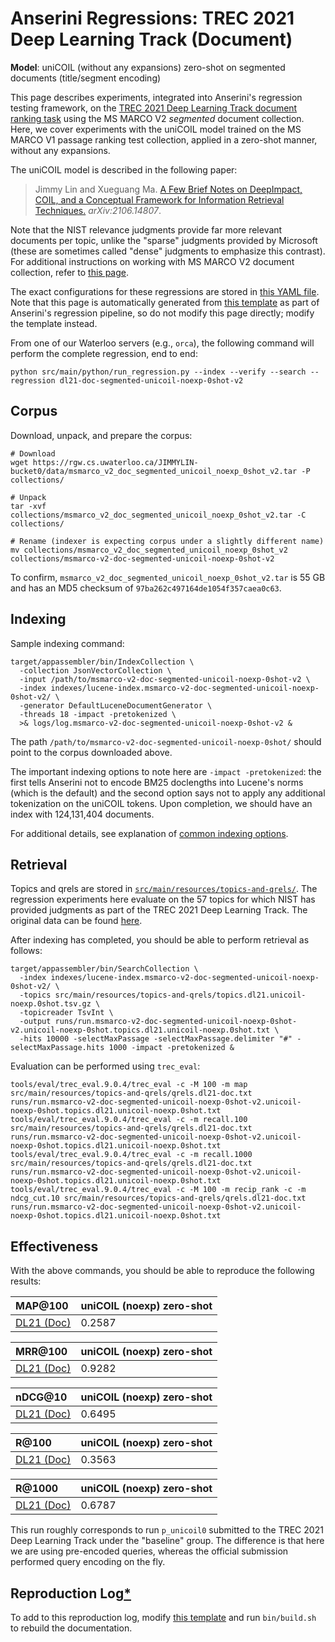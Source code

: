 # Anserini Regressions: TREC 2021 Deep Learning Track (Document)

**Model**: uniCOIL (without any expansions) zero-shot on segmented documents (title/segment encoding)

This page describes experiments, integrated into Anserini's regression testing framework, on the [TREC 2021 Deep Learning Track document ranking task](https://trec.nist.gov/data/deep2021.html) using the MS MARCO V2 _segmented_ document collection.
Here, we cover experiments with the uniCOIL model trained on the MS MARCO V1 passage ranking test collection, applied in a zero-shot manner, without any expansions.

The uniCOIL model is described in the following paper:

> Jimmy Lin and Xueguang Ma. [A Few Brief Notes on DeepImpact, COIL, and a Conceptual Framework for Information Retrieval Techniques.](https://arxiv.org/abs/2106.14807) _arXiv:2106.14807_.

Note that the NIST relevance judgments provide far more relevant documents per topic, unlike the "sparse" judgments provided by Microsoft (these are sometimes called "dense" judgments to emphasize this contrast).
For additional instructions on working with MS MARCO V2 document collection, refer to [this page](experiments-msmarco-v2.md).

The exact configurations for these regressions are stored in [this YAML file](../src/main/resources/regression/dl21-doc-segmented-unicoil-noexp-0shot-v2.yaml).
Note that this page is automatically generated from [this template](../src/main/resources/docgen/templates/dl21-doc-segmented-unicoil-noexp-0shot-v2.template) as part of Anserini's regression pipeline, so do not modify this page directly; modify the template instead.

From one of our Waterloo servers (e.g., `orca`), the following command will perform the complete regression, end to end:

```
python src/main/python/run_regression.py --index --verify --search --regression dl21-doc-segmented-unicoil-noexp-0shot-v2
```

## Corpus

Download, unpack, and prepare the corpus:

```
# Download
wget https://rgw.cs.uwaterloo.ca/JIMMYLIN-bucket0/data/msmarco_v2_doc_segmented_unicoil_noexp_0shot_v2.tar -P collections/

# Unpack
tar -xvf collections/msmarco_v2_doc_segmented_unicoil_noexp_0shot_v2.tar -C collections/

# Rename (indexer is expecting corpus under a slightly different name)
mv collections/msmarco_v2_doc_segmented_unicoil_noexp_0shot_v2 collections/msmarco-v2-doc-segmented-unicoil-noexp-0shot-v2
```

To confirm, `msmarco_v2_doc_segmented_unicoil_noexp_0shot_v2.tar` is 55 GB and has an MD5 checksum of `97ba262c497164de1054f357caea0c63`.

## Indexing

Sample indexing command:

```
target/appassembler/bin/IndexCollection \
  -collection JsonVectorCollection \
  -input /path/to/msmarco-v2-doc-segmented-unicoil-noexp-0shot-v2 \
  -index indexes/lucene-index.msmarco-v2-doc-segmented-unicoil-noexp-0shot-v2/ \
  -generator DefaultLuceneDocumentGenerator \
  -threads 18 -impact -pretokenized \
  >& logs/log.msmarco-v2-doc-segmented-unicoil-noexp-0shot-v2 &
```

The path `/path/to/msmarco-v2-doc-segmented-unicoil-noexp-0shot/` should point to the corpus downloaded above.

The important indexing options to note here are `-impact -pretokenized`: the first tells Anserini not to encode BM25 doclengths into Lucene's norms (which is the default) and the second option says not to apply any additional tokenization on the uniCOIL tokens.
Upon completion, we should have an index with 124,131,404 documents.

For additional details, see explanation of [common indexing options](common-indexing-options.md).

## Retrieval

Topics and qrels are stored in [`src/main/resources/topics-and-qrels/`](../src/main/resources/topics-and-qrels/).
The regression experiments here evaluate on the 57 topics for which NIST has provided judgments as part of the TREC 2021 Deep Learning Track.
The original data can be found [here](https://trec.nist.gov/data/deep2021.html).

After indexing has completed, you should be able to perform retrieval as follows:

```
target/appassembler/bin/SearchCollection \
  -index indexes/lucene-index.msmarco-v2-doc-segmented-unicoil-noexp-0shot-v2/ \
  -topics src/main/resources/topics-and-qrels/topics.dl21.unicoil-noexp.0shot.tsv.gz \
  -topicreader TsvInt \
  -output runs/run.msmarco-v2-doc-segmented-unicoil-noexp-0shot-v2.unicoil-noexp-0shot.topics.dl21.unicoil-noexp.0shot.txt \
  -hits 10000 -selectMaxPassage -selectMaxPassage.delimiter "#" -selectMaxPassage.hits 1000 -impact -pretokenized &
```

Evaluation can be performed using `trec_eval`:

```
tools/eval/trec_eval.9.0.4/trec_eval -c -M 100 -m map src/main/resources/topics-and-qrels/qrels.dl21-doc.txt runs/run.msmarco-v2-doc-segmented-unicoil-noexp-0shot-v2.unicoil-noexp-0shot.topics.dl21.unicoil-noexp.0shot.txt
tools/eval/trec_eval.9.0.4/trec_eval -c -m recall.100 src/main/resources/topics-and-qrels/qrels.dl21-doc.txt runs/run.msmarco-v2-doc-segmented-unicoil-noexp-0shot-v2.unicoil-noexp-0shot.topics.dl21.unicoil-noexp.0shot.txt
tools/eval/trec_eval.9.0.4/trec_eval -c -m recall.1000 src/main/resources/topics-and-qrels/qrels.dl21-doc.txt runs/run.msmarco-v2-doc-segmented-unicoil-noexp-0shot-v2.unicoil-noexp-0shot.topics.dl21.unicoil-noexp.0shot.txt
tools/eval/trec_eval.9.0.4/trec_eval -c -M 100 -m recip_rank -c -m ndcg_cut.10 src/main/resources/topics-and-qrels/qrels.dl21-doc.txt runs/run.msmarco-v2-doc-segmented-unicoil-noexp-0shot-v2.unicoil-noexp-0shot.topics.dl21.unicoil-noexp.0shot.txt
```

## Effectiveness

With the above commands, you should be able to reproduce the following results:

| MAP@100                                                                                                      | uniCOIL (noexp) zero-shot|
|:-------------------------------------------------------------------------------------------------------------|-----------|
| [DL21 (Doc)](https://microsoft.github.io/msmarco/TREC-Deep-Learning)                                         | 0.2587    |


| MRR@100                                                                                                      | uniCOIL (noexp) zero-shot|
|:-------------------------------------------------------------------------------------------------------------|-----------|
| [DL21 (Doc)](https://microsoft.github.io/msmarco/TREC-Deep-Learning)                                         | 0.9282    |


| nDCG@10                                                                                                      | uniCOIL (noexp) zero-shot|
|:-------------------------------------------------------------------------------------------------------------|-----------|
| [DL21 (Doc)](https://microsoft.github.io/msmarco/TREC-Deep-Learning)                                         | 0.6495    |


| R@100                                                                                                        | uniCOIL (noexp) zero-shot|
|:-------------------------------------------------------------------------------------------------------------|-----------|
| [DL21 (Doc)](https://microsoft.github.io/msmarco/TREC-Deep-Learning)                                         | 0.3563    |


| R@1000                                                                                                       | uniCOIL (noexp) zero-shot|
|:-------------------------------------------------------------------------------------------------------------|-----------|
| [DL21 (Doc)](https://microsoft.github.io/msmarco/TREC-Deep-Learning)                                         | 0.6787    |

This run roughly corresponds to run `p_unicoil0` submitted to the TREC 2021 Deep Learning Track under the "baseline" group.
The difference is that here we are using pre-encoded queries, whereas the official submission performed query encoding on the fly.

## Reproduction Log[*](reproducibility.md)

To add to this reproduction log, modify [this template](../src/main/resources/docgen/templates/dl21-doc-segmented-unicoil-noexp-0shot-v2.template) and run `bin/build.sh` to rebuild the documentation.
